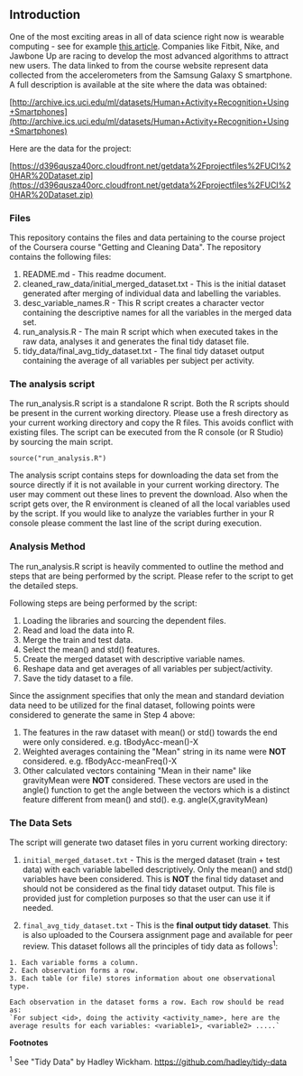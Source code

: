 ## Introduction

One of the most exciting areas in all of data science right now is wearable computing - see for example [this article](http://www.insideactivitytracking.com/data-science-activity-tracking-and-the-battle-for-the-worlds-top-sports-brand/). Companies like Fitbit, Nike, and Jawbone Up are racing to develop the most advanced algorithms to attract new users. The data linked to from the course website represent data collected from the accelerometers from the Samsung Galaxy S smartphone. A full description is available at the site where the data was obtained:

[http://archive.ics.uci.edu/ml/datasets/Human+Activity+Recognition+Using+Smartphones](http://archive.ics.uci.edu/ml/datasets/Human+Activity+Recognition+Using+Smartphones)

Here are the data for the project:

[https://d396qusza40orc.cloudfront.net/getdata%2Fprojectfiles%2FUCI%20HAR%20Dataset.zip](https://d396qusza40orc.cloudfront.net/getdata%2Fprojectfiles%2FUCI%20HAR%20Dataset.zip)


### Files

This repository contains the files and data pertaining to the course project of the Coursera course "Getting and Cleaning Data". The repository contains the following files:

1. README.md - This readme document.
2. cleaned\_raw\_data/initial\_merged\_dataset.txt - This is the initial dataset generated after merging of individual data and labelling the variables.
2. desc\_variable\_names.R - This R script creates a character vector containing the descriptive names for all the variables in the merged data set.
3. run\_analysis.R - The main R script which when executed takes in the raw data, analyses it and generates the final tidy dataset file.
4. tidy\_data/final\_avg\_tidy\_dataset.txt - The final tidy dataset output containing the average of all variables per subject per activity.


### The analysis script

The run\_analysis.R script is a standalone R script. Both the R scripts should be present in the current working directory. Please use a fresh directory as your current working directory and copy the R files. This avoids conflict with existing files. The script can be executed from the R console (or R Studio) by sourcing the main script.

<!-- -->
    source("run_analysis.R")

The analysis script contains steps for downloading the data set from the source directly if it is not available in your current working directory. The user may comment out these lines to prevent the download. Also when the script gets over, the R environment is cleaned of all the local variables used by the script. If you would like to analyze the variables further in your R console please comment the last line of the script during execution.


### Analysis Method

The run\_analysis.R script is heavily commented to outline the method and steps that are being performed by the script. Please refer to the script to get the detailed steps.

Following steps are being performed by the script:

1. Loading the libraries and sourcing the dependent files.
2. Read and load the data into R.
3. Merge the train and test data.
4. Select the mean() and std() features.
5. Create the merged dataset with descriptive variable names.
6. Reshape data and get averages of all variables per subject/activity.
7. Save the tidy dataset to a file.

Since the assignment specifies that only the mean and standard deviation data need to be utilized for the final dataset, following points were considered to generate the same in Step 4 above:

1. The features in the raw dataset with mean() or std() towards the end were only considered. e.g. tBodyAcc-mean()-X
2. Weighted averages containing the "Mean" string in its name were **NOT** considered. e.g. fBodyAcc-meanFreq()-X
3. Other calculated vectors containing "Mean in their name" like gravityMean were **NOT** considered. These vectors are used in the angle() function to get the angle between the vectors which is a distinct feature different from mean() and std(). e.g. angle(X,gravityMean)


### The Data Sets

The script will generate two dataset files in yoru current working directory:

1. `initial_merged_dataset.txt` - This is the merged dataset (train + test data) with each variable labelled descriptively. Only the mean() and std() variables have been considered. This is **NOT** the final tidy dataset and should not be considered as the final tidy dataset output. This file is provided just for completion purposes so that the user can use it if needed.

2. `final_avg_tidy_dataset.txt` - This is the **final output tidy dataset**. This is also uploaded to the Coursera assignment page and available for peer review. This dataset follows all the principles of tidy data as follows<sup>1</sup>:

<!-- -->
    1. Each variable forms a column.
    2. Each observation forms a row.
    3. Each table (or file) stores information about one observational type.

    Each observation in the dataset forms a row. Each row should be read as:
    `For subject <id>, doing the activity <activity_name>, here are the average results for each variables: <variable1>, <variable2> .....`


**Footnotes**

<sup>1</sup> See "Tidy Data" by Hadley Wickham. https://github.com/hadley/tidy-data

